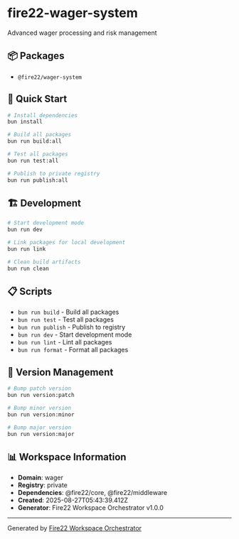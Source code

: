 # fire22-wager-system

Advanced wager processing and risk management

## 📦 Packages

- `@fire22/wager-system`

## 🚀 Quick Start

```bash
# Install dependencies
bun install

# Build all packages
bun run build:all

# Test all packages
bun run test:all

# Publish to private registry
bun run publish:all
```

## 🏗️ Development

```bash
# Start development mode
bun run dev

# Link packages for local development
bun run link

# Clean build artifacts
bun run clean
```

## 📋 Scripts

- `bun run build` - Build all packages
- `bun run test` - Test all packages
- `bun run publish` - Publish to registry
- `bun run dev` - Start development mode
- `bun run lint` - Lint all packages
- `bun run format` - Format all packages

## 🔧 Version Management

```bash
# Bump patch version
bun run version:patch

# Bump minor version
bun run version:minor

# Bump major version
bun run version:major
```

## 📊 Workspace Information

- **Domain**: wager
- **Registry**: private
- **Dependencies**: @fire22/core, @fire22/middleware
- **Created**: 2025-08-27T05:43:39.412Z
- **Generator**: Fire22 Workspace Orchestrator v1.0.0

---

Generated by [Fire22 Workspace Orchestrator](https://github.com/fire22/workspace-orchestrator)
